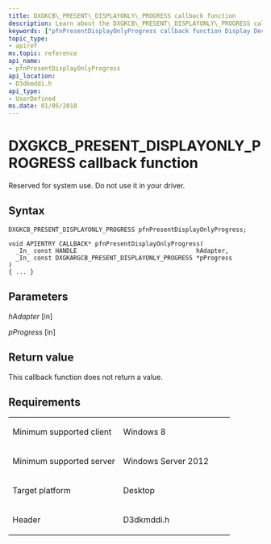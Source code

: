 ```yaml
---
title: DXGKCB\_PRESENT\_DISPLAYONLY\_PROGRESS callback function
description: Learn about the DXGKCB\_PRESENT\_DISPLAYONLY\_PROGRESS callback function, which is reserved for system use. Do not use it in your driver.
keywords: ["pfnPresentDisplayOnlyProgress callback function Display Devices", "DXGKCB_PRESENT_DISPLAYONLY_PROGRESS"]
topic_type:
- apiref
ms.topic: reference
api_name:
- pfnPresentDisplayOnlyProgress
api_location:
- D3dkmddi.h
api_type:
- UserDefined
ms.date: 01/05/2018
---
```


# DXGKCB\_PRESENT\_DISPLAYONLY\_PROGRESS callback function


Reserved for system use. Do not use it in your driver.

## Syntax

```ManagedCPlusPlus
DXGKCB_PRESENT_DISPLAYONLY_PROGRESS pfnPresentDisplayOnlyProgress;

void APIENTRY CALLBACK* pfnPresentDisplayOnlyProgress(
  _In_ const HANDLE                                 hAdapter,
  _In_ const DXGKARGCB_PRESENT_DISPLAYONLY_PROGRESS *pProgress
)
{ ... }
```

## Parameters

*hAdapter* \[in\]

*pProgress* \[in\]

## Return value

This callback function does not return a value.

## Requirements

<table>
<colgroup>
<col width="50%" />
<col width="50%" />
</colgroup>
<tbody>
<tr class="odd">
<td align="left"><p>Minimum supported client</p></td>
<td align="left"><p>Windows 8</p></td>
</tr>
<tr class="even">
<td align="left"><p>Minimum supported server</p></td>
<td align="left"><p>Windows Server 2012</p></td>
</tr>
<tr class="odd">
<td align="left"><p>Target platform</p></td>
<td align="left">Desktop</td>
</tr>
<tr class="even">
<td align="left"><p>Header</p></td>
<td align="left">D3dkmddi.h</td>
</tr>
</tbody>
</table>

 

 





